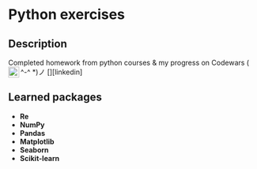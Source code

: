 <h1>Python exercises</h1>


<h2>Description</h2>
Completed homework from python courses & my progress on Codewars ( ^-^ *)ノ 
[<img align="left" alt="BogdanYanovich | LinkedIn" width="22px" src="https://www.codewars.com/users/Bogdan%20Yanovich/badges/small" />][linkedin]
<br />


<h2>Learned packages</h2>

- <b>Re</b> 
- <b>NumPy</b> 
- <b>Pandas</b> 
- <b>Matplotlib</b> 
- <b>Seaborn</b> 
- <b>Scikit-learn</b> 
